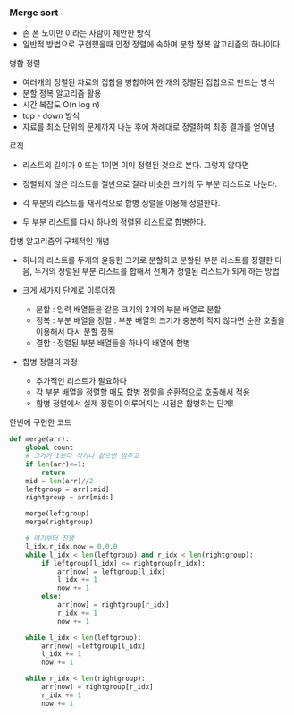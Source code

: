 ### Merge sort

- 존 폰 노이만 이라는 사람이 제안한 방식
- 일반적 방법으로 구현했을때 안정 정렬에 속하며 분할 정복 알고리즘의 하나이다.



병합 정렬

- 여러개의 정렬된 자료의 집합을 병합하여 한 개의 정렬된 집합으로 만드는 방식
- 분할 정복 알고리즘 활용
- 시간 복잡도 O(n log n)
- top - down 방식
- 자료를 최소 단위의 문제까지 나눈 후에 차례대로 정렬하여 최종 결과를 얻어냄



로직

- 리스트의 길이가 0 또는 1이면 이미 정렬된 것으로 본다. 그렇지 않다면

- 정렬되지 않은 리스트를 절반으로 잘라 비슷한 크기의 두 부분 리스트로 나눈다.

- 각 부분의 리스트를 재귀적으로 합병 정렬을 이용해 정렬한다.

- 두 부분 리스트를 다시 하나의 정렬된 리스트로 합병한다.

  

합병 알고리즘의 구체적인 개념

- 하나의 리스트를 두개의 윤등한 크기로 분할하고 분할된 부분 리스트를 정렬한 다음, 두개의 정렬된 부분 리스트를 합해서 전체가 정렬된 리스트가 되게 하는 방법



- 크게 세가지 단계로 이루어짐

  - 분할 : 입력 배열들을 같은 크기의 2개의 부분 배열로 분할
  - 정복 : 부분 배열을 정렬 . 부분 배열의 크기가 충분히 작지 않다면 순환 호출을 이용해서 다시 분할 정복
  - 결합 : 정렬된 부분 배열들을 하나의 배열에 합병

  

- 합병 정렬의 과정

  - 추가적인 리스트가 필요하다
  - 각 부분 배열을 정렬할 때도 합병 정렬을 순환적으로 호출해서 적용
  - 합병 정렬에서 실제 정렬이 이루어지는 시점은 합병하는 단계!



한번에 구현한 코드

```python
def merge(arr):
    global count
    # 크기가 1보다 작거나 같으면 멈추고
    if len(arr)<=1:
        return
    mid = len(arr)//2
    leftgroup = arr[:mid]
    rightgroup = arr[mid:]

    merge(leftgroup)
    merge(rightgroup)

    # 여기부터 진행
    l_idx,r_idx,now = 0,0,0
    while l_idx < len(leftgroup) and r_idx < len(rightgroup):
        if leftgroup[l_idx] <= rightgroup[r_idx]:
            arr[now] = leftgroup[l_idx]
            l_idx += 1
            now += 1
        else:
            arr[now] = rightgroup[r_idx]
            r_idx += 1
            now += 1

    while l_idx < len(leftgroup):
        arr[now] =leftgroup[l_idx]
        l_idx += 1
        now += 1

    while r_idx < len(rightgroup):
        arr[now] = rightgroup[r_idx]
        r_idx += 1
        now += 1
```

